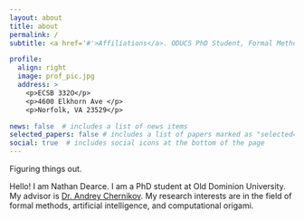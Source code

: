 ```yaml
---
layout: about
title: about
permalink: /
subtitle: <a href='#'>Affiliations</a>. ODUCS PhD Student, Formal Methods

profile:
  align: right
  image: prof_pic.jpg
  address: >
    <p>ECSB 332O</p>
    <p>4600 Elkhorn Ave </p>
    <p>Norfolk, VA 23529</p>

news: false  # includes a list of news items
selected_papers: false # includes a list of papers marked as "selected={true}"
social: true  # includes social icons at the bottom of the page
---
```


Figuring things out. 

Hello! I am Nathan Dearce. I am a PhD student at Old Dominion University. My advisor is [Dr. Andrey Chernikov](https://www.cs.odu.edu/~achernik/). My research interests are in the field of formal methods, artificial intelligence, and computational origami.
